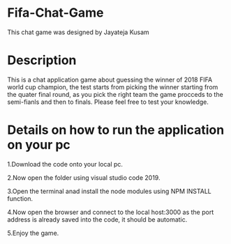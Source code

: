 # Fifa-Chat-Game
This chat game was designed by Jayateja Kusam

# Description
This is a chat application game about guessing the winner of 2018 FIFA world cup champion, the test starts from picking the winner starting from the quater final round, as you pick the right team the game procceds to the semi-fianls and then to finals. Please feel free to test your knowledge. 



# Details on how to run the application on your pc

1.Download the code onto your local pc.

2.Now open the folder using visual studio code 2019.

3.Open the terminal anad install the node modules using NPM INSTALL function.

4.Now open the browser and connect to the local host:3000 as the port address is already saved into the code, it should be automatic.

5.Enjoy the game.
